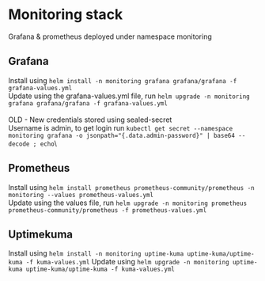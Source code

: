 # Monitoring stack
Grafana & prometheus deployed under namespace monitoring

## Grafana
Install using ```helm install -n monitoring grafana grafana/grafana -f grafana-values.yml```\
Update using the grafana-values.yml file, run ```helm upgrade -n monitoring grafana grafana/grafana -f grafana-values.yml```\
\
OLD - New credentials stored using sealed-secret\
Username is admin, to get login run ```kubectl get secret --namespace monitoring grafana -o jsonpath="{.data.admin-password}" | base64 --decode ; echo```\

## Prometheus
Install using ```helm install prometheus prometheus-community/prometheus -n monitoring --values prometheus-values.yml```\
Update using the values file, run ```helm upgrade -n monitoring prometheus prometheus-community/prometheus -f prometheus-values.yml```

## Uptimekuma
Install using ```helm install -n monitoring uptime-kuma uptime-kuma/uptime-kuma -f kuma-values.yml```
Update using ```helm upgrade -n monitoring uptime-kuma uptime-kuma/uptime-kuma -f kuma-values.yml```
